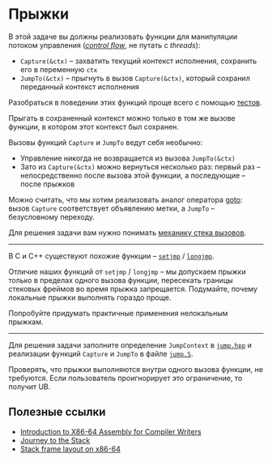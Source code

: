 # Прыжки

В этой задаче вы должны реализовать функции для манипуляции потоком управления ([_control flow_](https://en.wikipedia.org/wiki/Control_flow), не путать с _threads_):

- `Capture(&ctx)` – захватить текущий контекст исполнения, сохранить его в переменную `ctx`
- `JumpTo(&ctx)` – прыгнуть в вызов `Capture(&ctx)`, который сохранил переданный контекст исполнения

Разобраться в поведении этих функций проще всего с помощью [тестов](tests.cpp).

Прыгать в сохраненный контекст можно только в том же вызове функции, в котором этот контекст был сохранен.

Вызовы функций `Capture` и `JumpTo` ведут себя необычно:
- Управление никогда не возвращается из вызова `JumpTo(&ctx)`
- Зато из `Capture(&ctx)` можно вернуться несколько раз: первый раз – непосредственно после вызова этой функции, а последующие – после прыжков

Можно считать, что мы хотим реализовать аналог оператора [goto](https://xkcd.com/292/): вызов `Capture` соответствует объявлению метки, а `JumpTo` – безусловному переходу.

Для решения задачи вам нужно понимать [механику стека вызовов](https://manybutfinite.com/post/journey-to-the-stack/).

---

В С и C++ существуют похожие функции – [`setjmp`](https://en.cppreference.com/w/cpp/utility/program/setjmp) / [`longjmp`](https://en.cppreference.com/w/cpp/utility/program/longjmp).

Отличие наших функций от `setjmp` / `longjmp` – мы допускаем прыжки только в пределах одного вызова функции, пересекать границы стековых фреймов во время прыжка запрещается. Подумайте, почему локальные прыжки выполнять гораздо проще.

Попробуйте придумать практичные применения нелокальным прыжкам.

---

Для решения задачи заполните определение `JumpContext` в [`jump.hpp`](jump.hpp) и реализации функций `Capture` и `JumpTo` в файле [`jump.S`](jump.S).

Проверять, что прыжки выполняются внутри одного вызова функции, не требуются. Если пользователь проигнорирует это ограничение, то получит UB.

## Полезные ссылки
- [Introduction to X86-64 Assembly for Compiler Writers](https://web.archive.org/web/20160714182232/https://www3.nd.edu/~dthain/courses/cse40243/fall2015/intel-intro.html)
- [Journey to the Stack](https://manybutfinite.com/post/journey-to-the-stack/)
- [Stack frame layout on x86-64](https://eli.thegreenplace.net/2011/09/06/stack-frame-layout-on-x86-64/)
